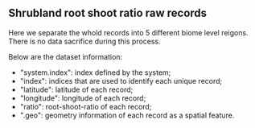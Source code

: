 
## Shrubland root shoot ratio raw records

Here we separate the whold records into 5 different biome level reigons. There is no data sacrifice during this process.

Below are the dataset information:

- "system.index": index defined by the system;
- "index": indices that are used to identify each unique record;
- "latitude": latitude of each record;
- "longitude": longitude of each record;
- "ratio": root-shoot-ratio of each record;
- ".geo": geometry information of each record as a spatial feature.
